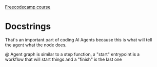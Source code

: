[Freecodecamp course](https://www.youtube.com/watch?v=jGg_1h0qzaM)

# Docstrings
That's an important part of coding AI Agents because this is what will tell the agent what the node does. 

@ Agent graph is similar to a step function, a "start" entrypoint is a workflow that will start things and a "finish" is the last one